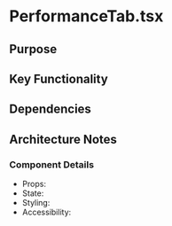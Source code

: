 # PerformanceTab.tsx

## Purpose

## Key Functionality

## Dependencies

## Architecture Notes

### Component Details
- Props: 
- State: 
- Styling: 
- Accessibility: 
